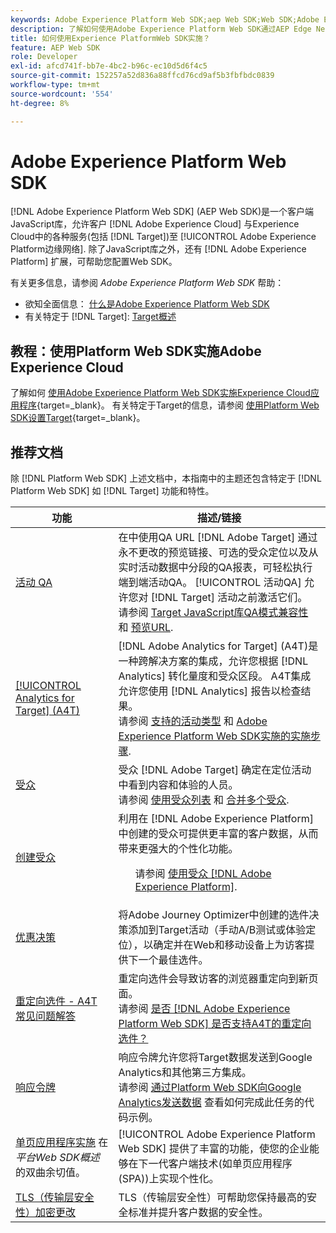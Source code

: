 ```yaml
---
keywords: Adobe Experience Platform Web SDK;aep Web SDK;Web SDK;Adobe Experience Cloud；平台边缘网络；Adobe Experience Platform边缘网络；边缘网络；aep边缘网络
description: 了解如何使用Adobe Experience Platform Web SDK通过AEP Edge Network与Adobe Experience Cloud中的各种服务进行交互。
title: 如何使用Experience PlatformWeb SDK实施？
feature: AEP Web SDK
role: Developer
exl-id: afcd741f-bb7e-4bc2-b96c-ec10d5d6f4c5
source-git-commit: 152257a52d836a88ffcd76cd9af5b3fbfbdc0839
workflow-type: tm+mt
source-wordcount: '554'
ht-degree: 8%

---
```


# Adobe Experience Platform Web SDK

[!DNL Adobe Experience Platform Web SDK] (AEP Web SDK)是一个客户端JavaScript库，允许客户 [!DNL Adobe Experience Cloud] 与Experience Cloud中的各种服务(包括 [!DNL Target])至 [!UICONTROL Adobe Experience Platform边缘网络]. 除了JavaScript库之外，还有 [!DNL Adobe Experience Platform] 扩展，可帮助您配置Web SDK。

有关更多信息，请参阅 *Adobe Experience Platform Web SDK* 帮助：

* 欲知全面信息： [什么是Adobe Experience Platform Web SDK](https://experienceleague.adobe.com/docs/experience-platform/edge/home.html)
* 有关特定于 [!DNL Target]: [Target概述](https://experienceleague.adobe.com/docs/experience-platform/edge/personalization/adobe-target/target-overview.html)

## 教程：使用Platform Web SDK实施Adobe Experience Cloud

了解如何 [使用Adobe Experience Platform Web SDK实施Experience Cloud应用程序](https://experienceleague.adobe.com/docs/platform-learn/implement-web-sdk/overview.html){target=_blank}。 有关特定于Target的信息，请参阅 [使用Platform Web SDK设置Target](https://experienceleague.adobe.com/docs/platform-learn/implement-web-sdk/applications-setup/setup-target.html){target=_blank}。

## 推荐文档

除 [!DNL Platform Web SDK] 上述文档中，本指南中的主题还包含特定于 [!DNL Platform Web SDK] 如 [!DNL Target] 功能和特性。

| 功能 | 描述/链接 |
| --- | --- |
| [活动 QA](/help/main/c-activities/c-activity-qa/activity-qa.md) | 在中使用QA URL [!DNL Adobe Target] 通过永不更改的预览链接、可选的受众定位以及从实时活动数据中分段的QA报表，可轻松执行端到端活动QA。 [!UICONTROL 活动QA] 允许您对 [!DNL Target] 活动之前激活它们。<br>请参阅 [Target JavaScript库QA模式兼容性](/help/main/c-activities/c-activity-qa/activity-qa.md#compatibility) 和 [预览URL](/help/main/c-activities/c-activity-qa/activity-qa.md#preview). |
| [[!UICONTROL Analytics for Target] (A4T)](/help/main/c-integrating-target-with-mac/a4t/a4t.md) | [!DNL Adobe Analytics for Target] (A4T)是一种跨解决方案的集成，允许您根据 [!DNL Analytics] 转化量度和受众区段。 A4T集成允许您使用 [!DNL Analytics] 报告以检查结果。<br>请参阅 [支持的活动类型](/help/main/c-integrating-target-with-mac/a4t/a4t.md#section_F487896214BF4803AF78C552EF1669AA) 和 [Adobe Experience Platform Web SDK实施的实施步骤](/help/main/c-integrating-target-with-mac/a4t/a4timplementation.md#platform). |
| [受众](/help/main/c-target/target.md) | 受众 [!DNL Adobe Target] 确定在定位活动中看到内容和体验的人员。<br>请参阅 [使用受众列表](/help/main/c-target/c-audiences/audiences.md#use-list) 和 [合并多个受众](/help/main/c-target/combining-multiple-audiences.md). |
| [创建受众](/help/main/c-target/c-audiences/audiences.md) | 利用在 [!DNL Adobe Experience Platform] 中创建的受众可提供更丰富的客户数据，从而带来更强大的个性化功能。<ul>请参阅 [使用受众 [!DNL Adobe Experience Platform]](/help/main/c-target/c-audiences/audiences.md#aep). |
| [优惠决策](/help/main/c-integrating-target-with-mac/ajo/offer-decision.md) | 将Adobe Journey Optimizer中创建的选件决策添加到Target活动（手动A/B测试或体验定位），以确定并在Web和移动设备上为访客提供下一个最佳选件。 |
| [重定向选件 - A4T 常见问题解答](/help/main/c-integrating-target-with-mac/a4t/r-a4t-faq/a4t-faq-redirect-offers.md) | 重定向选件会导致访客的浏览器重定向到新页面。<br>请参阅 [是否 [!DNL Adobe Experience Platform Web SDK] 是否支持A4T的重定向选件？](/help/main/c-integrating-target-with-mac/a4t/r-a4t-faq/a4t-faq-redirect-offers.md#platform) |
| [响应令牌](/help/main/administrating-target/response-tokens.md) | 响应令牌允许您将Target数据发送到Google Analytics和其他第三方集成。<br>请参阅 [通过Platform Web SDK向Google Analytics发送数据](/help/main/administrating-target/response-tokens.md#platform-web-sdk) 查看如何完成此任务的代码示例。 |
| [单页应用程序实施](https://experienceleague.adobe.com/docs/experience-platform/edge/personalization/adobe-target/spa-implementation.html?lang=en) 在 *平台Web SDK概述* 的双曲余切值。 | [!UICONTROL Adobe Experience Platform Web SDK] 提供了丰富的功能，使您的企业能够在下一代客户端技术(如单页应用程序(SPA))上实现个性化。 |
| [TLS（传输层安全性）加密更改](/help/main/c-implementing-target/c-considerations-before-you-implement-target/tls-transport-layer-security-encryption.md) | TLS（传输层安全性）可帮助您保持最高的安全标准并提升客户数据的安全性。 |
